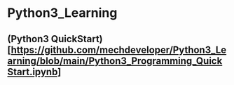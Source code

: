 # Python3_Learning

## (Python3 QuickStart)[https://github.com/mechdeveloper/Python3_Learning/blob/main/Python3_Programming_QuickStart.ipynb]
